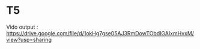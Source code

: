 # T5
Vido output : https://drive.google.com/file/d/1okHg7gse05AJ3RmDowTObdIGAIxmHvxM/view?usp=sharing
